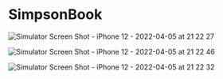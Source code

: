 # SimpsonBook
![Simulator Screen Shot - iPhone 12 - 2022-04-05 at 21 22 27](https://user-images.githubusercontent.com/77065124/161824072-47f6027a-22a4-4fac-bac6-814b5a128dd5.png)



![Simulator Screen Shot - iPhone 12 - 2022-04-05 at 21 22 46](https://user-images.githubusercontent.com/77065124/161824096-4737ab02-12f5-43d6-971a-adec6846be69.png)


![Simulator Screen Shot - iPhone 12 - 2022-04-05 at 21 22 32](https://user-images.githubusercontent.com/77065124/161824109-3f24200f-54a2-45e5-8425-7d7cf66db497.png)

